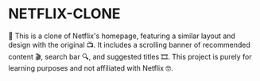 # NETFLIX-CLONE
🎥 This is a clone of Netflix's homepage, featuring a similar layout and design with the original 📺. It includes a scrolling banner of recommended content 🎬, search bar 🔍, and suggested titles 🎞️. This project is purely for learning purposes and not affiliated with Netflix 🤓.
